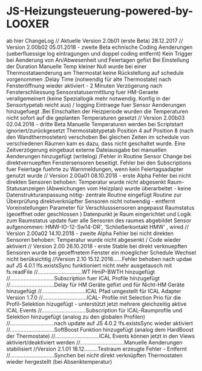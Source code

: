 # JS-Heizungsteuerung-powered-by-LOOXER
 ab hier ChangeLog // Aktuelle Version 2.0b01 (erste Beta) 28.12.2017
// Version 2.00b02 05.01.2018 - zweite Beta
echnische Coding Aenderungen (ueberfluessige log eintragungen und doppel coding entfernt)
Kein Trigger bei Aenderung von An/Abwesenheit und Feiertagen gefixt
Bei Einstellung der Duration Manuelle Temp kleiner Null wurde bei einer Thermostataenderung am Thermostat keine Rückstellung auf schedule vorgenommen
.Delay Time (notwendig für alte Thermostate) nach Fensteröffnung wieder aktiviert - 2 Minuten Verzögerung nach Fensterschliessung
Sensorstatusermittlung fuer HM-Geraete verallgemeinert (keine Speziallogik mehr notwendig. Konfig in der Sensortypetab reicht aus) / logging Eintraege fuer Sensor Aenderungen hinzugefuegt
.Bei Einschalten der Heizperiode wurden die Temperaturen nicht sofort auf die geplanten Temperaturen gesetzt
// Version 2.00b03 02.04.2018 -  dritte Beta
Manuelle Temperaturen werden bei Scriptstart ignoriert/zurückgesetzt
Thermostabtypetab Position 4 auf Position 8 (nach den Wandthermosteten) verschoben
Bei gleichen Zeiten im schedule von verschiedenen Räumen kam es dazu, dass nicht geschaltet wurde. Eine Zeitverzögerung eingebaut
externe Dateiausgabe bei manuellen Aenderungen hinzugefügt (writelog)
/Fehler in Routine Sensor Change bei direktvernuepften Fenstersensoren beseitigt. 
Fehler bei den Subscriptions fuer Feiertage fuehrte zu Warnmeldungen, wenn kein Feiertagsadapter genutzt wurde
// Version 2.00a01 08.10.2018 - erste Alpha
Fehler bei nicht direkten Sensoren behoben: Temperatur wurde nicht abgesenkt
Raum-Statusanzeigen (Abweichungen vom Heizplan)  wurde überarbeitet - keine Datenstrukturanpassung nötig- zentrale Routine eingefügt
Routine zur Überprüfung direktverknüpfter Sensoren nicht notwendig - entfernt
Voreinstellungen Parameter für Verschlusssensoren angepasst
Raumstatus (geoeffnet oder geschlossen ) Datenpunkt je Raum eingerichtet und Logik zum Raumstatus update fuer alle Sensoren des raumes abgebildet
Sensor aufgenommen: HMW-IO-12-Sw14-DR',  'Schließerkontakt HMW' ,  wired
// Version 2.00a02 14.10.2018 - zweite Alpha
Fehler bei nicht direkten Sensoren behoben: Temperatur wurde nicht abgesenkt / Code wieder aktiviert
// Version 2.00 26.10.2018    - erste Stable
bei direkt verknuepften Sensoren wurde bei geoeffnetem Fenster ein moeglicher Schedule Wechsel nicht berüksichtig
//Version 2.10 15.12.2018......Fehler behoben nach updae auf JS 4.0.1 !fs.existsSync funktioniert nicht mehr ausgetausch mit fs.readFile
//.............................WT HmiP-BWTH hinzugefügt
//.............................Subscription fuer ICAL Profile hinzugefügt
//.............................Delay für HM Geräte gefixt und für Nicht-HM Geräte hinzugefügt
//.............................ICAL Pfad umgestellt für ICAL Adapter Version 1.7.0
//.............................ICAL- Profile mit Selection Prio für die Profil-Selektion hizugefügt - unterstützt jetzt mehrere gleichzeitig aktive ICAL Events 
//.............................Subscription für ICAL-Raumprofile und Selektion hinzugefügt (analog zu den globalen Profilen)
//.............................nach update auf JS 4.0.2 !fs.existsSync wieder aktiviert
//.............................SoftBoost Funktion hinzugefügt (analog dem HardBoost der Thermostate)
//.............................ICAL Events können jetzt in den Views aktiviert/deaktiviert werden
//.............................Manuelle Aenderungen stabilisiert 
//Version 2.1.01 18.12.........Testraum erzeugte Fehler - Entfernt
//.............................Synchen bei nicht direkt verknüpften Thermostaten wieder hergestellt (bei Absenktemperatur)
